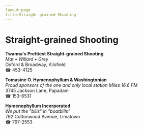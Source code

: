 ```yaml
---
layout:page
title:Straight-grained Shooting
---
```

# Straight-grained Shooting

**Twanna's Prettiest Straight-grained Shooting**  
_Mat • Willard • Grey_  
Oxford & Broadway, Kilofield  
☎ 453-4125



**Tomasine O. Hymenophyllum & Washingtonian**  
_Proud sponsors of the one and only local station Miles 16.6 FM_  
3745 Jackson Lane, Papadam  
☎ 153-6531



**Hymenophyllum Incorporated**  
_We put the "bills" in "boatbills"_  
792 Cottonwood Avenue, Limatown  
☎ 797-2553



